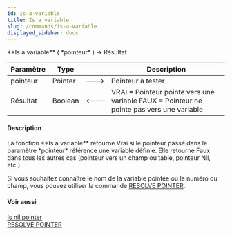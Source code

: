 ```yaml
---
id: is-a-variable
title: Is a variable
slug: /commands/is-a-variable
displayed_sidebar: docs
---
```


<!--REF #_command_.Is a variable.Syntax-->**Is a variable** ( *pointeur* ) -> Résultat<!-- END REF-->
<!--REF #_command_.Is a variable.Params-->
| Paramètre | Type |  | Description |
| --- | --- | --- | --- |
| pointeur | Pointer | &#x1F852; | Pointeur à tester |
| Résultat | Boolean | &#x1F850; | VRAI = Pointeur pointe vers une variable FAUX = Pointeur ne pointe pas vers une variable |

<!-- END REF-->

#### Description 

<!--REF #_command_.Is a variable.Summary-->La fonction **Is a variable** retourne Vrai si le pointeur passé dans le paramètre *pointeur* référence une variable définie.<!-- END REF--> Elle retourne Faux dans tous les autres cas (pointeur vers un champ ou table, pointeur Nil, etc.).

Si vous souhaitez connaître le nom de la variable pointée ou le numéro du champ, vous pouvez utiliser la commande [RESOLVE POINTER](resolve-pointer.md).

#### Voir aussi 

[Is nil pointer](is-nil-pointer.md)  
[RESOLVE POINTER](resolve-pointer.md)  